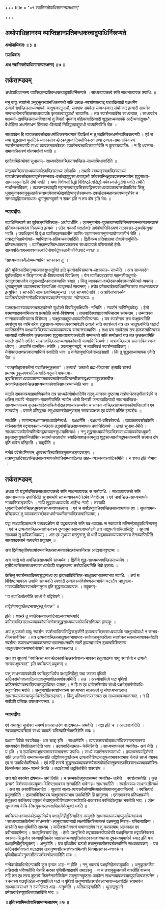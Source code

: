 +++
title = "०१ स्वाभिमतोपाधिसामान्यलक्षणम्"

+++


## अथोपाधिज्ञानस्य व्याप्तिज्ञानप्रतिबन्धकत्वादुपाधिर्निरूप्यते

**अथोपाधिवादः ॥ ३ ॥**

**उपाधिवादः**

**अथ स्वाभिमतोपाधिसामान्यलक्षणम् ॥ ७ ॥**

## **तर्कताण्डवम्**

अथोपाधिज्ञानस्य व्याप्तिज्ञानप्रतिबन्धकत्वादुपाधिर्निरूप्यते । साध्यव्यापकत्वे सति साधनाव्यापक उपाधिः ॥

ननु वायुः स्पार्शनो ऽनुद्भूतरूपानधिकरणत्वे सति प्रत्यक्ष-स्पर्शाश्रयत्वाद् घटवदित्यादौ पक्षधर्मेण द्रव्यत्वेनावच्छिन्नसाध्यव्यापके चाक्षुषत्वाद्युपाधौ, समवायः समवेतः सम्बन्धत्वात् संयोगवद् इत्यादौ साधनेन सम्बन्धत्वेनावच्छिन्नसाध्यव्यापके कृतकत्वाद्युपाधौ चाव्याप्तिः । तत्र स्पार्शनत्वादेरेव साध्यत्वात् । साध्यपदेन पक्षधर्मा-द्यवच्छिन्नसाध्यविवक्षायां तु विमतो धूमवान् वह्निमत्त्वादित्यादौ शुद्धसाध्यव्यापके आर्द्रेन्धनाद्युपाधौ, वैधीहिंसा अधर्मसाधनं हिंसात्वा-दित्यादौ निषिद्धत्वाद्युपाधौ चाव्याप्तिरिति चेन्न ॥

साध्यपदेन हि व्यापकतावच्छेदकधर्माधिकरणत्वमात्रं विवक्षितं न तु तदतिरिक्तधर्मानवच्छिन्नत्वमपि । एवं च यथा शुद्धसाध्यं धूमादिकं व्यापकतावच्छेदकधूमत्वादिधर्माधिकरणं तथा द्रव्यत्व-समानाधिकरणं स्पार्शनत्वरूपमपि साध्यं व्यापकतावच्छेदक-स्पार्शनत्वत्वाधिकरणमेवेति न कुत्राप्यव्याप्तिः । न हि धवलत्व-समानाधिकरणं गोत्वमगोत्वं भवति ॥

एतदेवाभिप्रेत्योक्तं सुधायाम्– साध्यपदेनावच्छिन्नानवच्छिन्न-साध्याभिधानादिति ॥

यद्यप्यवच्छिन्नसाध्यव्यापकोऽवच्छिन्नसाध्य एवोपाधिः । तथापि स्वव्यावृत्त्यावच्छिन्नसाध्यं व्यावर्तयन्नवच्छेदकव्यावृत्तेरसम्भवाद-वच्छेद्यशुद्धसाध्यव्यावृत्तौ पर्यवस्यन्भिक्षुपादप्रसरणन्यायेन शुद्धसाध्य-साधकानुमानेऽपि दोषो भवति । यथा विशेषणासिद्धो विशिष्टहेत्वसिद्धौ पर्यवस्यन्हेतुदोषो भवति तथेति नार्थान्तरादिकम् । व्यञ्जनवत्त्वाद्यपि महानसत्वाद्यवच्छिन्नवह्निरूपसाध्यव्यापकत्वात्तत्रोपाधिरेव किंतु धूमानुमानस्यानुकूलतर्कसनाथत्वेनावच्छेद्यवह्निव्यावृत्तेरसम्भवा-दवच्छेदकमहानसत्वव्यावृत्तेरेव च सम्भवाद्वह्निमात्रसाधक-धूमानुमानदूषणे न शक्त इति न तत्र दोष इति भेदः ॥

### **न्यायदीपः**

उपाधिनिरूपणे का पूर्वसङ्गतिरित्याह– अथोपाधीति । एवमनुमानोप-युक्तव्याप्त्यादिनिरूपणानन्तरमवसरप्राप्तं प्रतिबन्धकस्वरूपं निरूप्यत इत्यर्थः । एतेन यन्मणौ पक्षतोक्तेः प्रागेवोपाधिनिरूपणं तदनवसर-दुस्थमित्युक्तं भवति । उपाधिज्ञानं हि द्वेधा व्याप्तिग्रहणकालीनं व्याप्ति-ग्रहणानन्तरमनुमानप्रयोगकालीनं चेति । तत्राद्याभिप्रायेणोक्तं– व्याप्तिज्ञान-प्रतिबन्धकत्वादिति । द्वितीयस्य प्रतिपक्षतया दोषत्वेनानुमिति-प्रतिबन्धकत्वात् । व्याप्तिज्ञानप्रतिबन्धकत्वप्रकारश्च साध्यव्यापकं परित्यजतो हेतोः साध्यपरित्यागस्यावश्यकत्वादिनोपाधेर्दूषकताबीजोक्तिवादे व्यक्तः ॥

‘साध्यव्यापकवैलोम्यमव्याप्तिः साधनस्य तु’ ।

इति युक्तिपादीयानुव्याख्यानसुधाद्युक्तिं हृदि कृत्वोपाधिसामान्य-लक्षणमाह– साध्येति । अत्र साध्यपदेन पूर्वोक्तदिशा न लिङ्गजन्यधी-विषयत्वरूपं विवक्षितम् । येन व्याप्तिग्रहदशायां महानसीयधूमादे-स्तादृशत्वाभावेन तदुपाध्यार्द्रेन्धनादावव्याप्तिः स्यात् । किंतु व्यापकता-वच्छेदकधर्मवत्त्वमात्रमित्यग्रे व्यक्तम् । धूमाद्यनुमाने व्यञ्जनवत्त्वादेरुपाधिता-व्यावृत्त्यर्थं सत्यन्तम् । तत्रैव प्रमेयत्वादेरुपाधितानिरासाय साधनाव्यापक इत्युक्तिः । साधनेति साधनत्वाभिमतमुच्यते । एवं साध्यपदेनापि । अत्राविनाभावस्यैव व्याप्तित्वोपगमेनानौपाधिकत्वरूपव्याप्तेरनादरान्ना-न्योन्याश्रयः ॥

उक्तलक्षणस्याव्याप्तत्वशङ्कोत्तरे सुधोक्ते विवरितुमाक्षिपति– नन्विति । स्पार्शनं त्वगिन्द्रियवेद्यः । हेतौ परमाण्वादावव्यभिचाराय प्रत्यक्षेति स्पर्श-विशेषणम् । तप्तवारिस्थवह्नावव्यभिचाराय सत्यन्तम् । तन्मात्रस्य गगनादावव्यभिचाराय विशेष्यम् । चाक्षुषत्वाद्युपाधावव्याप्तिरित्यन्वयः । यत्र स्पार्शनत्वं तत्र चाक्षुषत्वमिति स्पर्शगुण एव व्यभिचारेण शुद्धसाध्य-व्यापकत्वस्याभावेऽपि द्रव्यत्वे सति स्पार्शनत्वं यत्र तत्र चाक्षुषत्वमिति घटादौ व्याप्तिदर्शनेन पक्षधर्मावच्छिन्नसाध्यव्यापकत्वस्य सत्त्वात्तत्राव्याप्तिः । तथा यत्र समवेतत्वं तत्र कृतकत्वमित्यस्य जात्यादौ व्यभिचारेण कृतकत्वस्य शुद्धसाध्याव्यापकत्वेऽपि सम्बन्धत्वे सति समवेतत्वं यत्र तत्र कृतकत्वमिति व्याप्तेः संयोगे दर्शनेन साधनावच्छिन्नसाध्यव्यापकोपाधौ चाव्याप्तिरित्यर्थः । अत्रावच्छिन्नत्वं समानाधिकरणत्वं ध्येयम् । अव्याप्तिं व्यनक्ति– तत्रेति । उक्तानुमानद्वये, न त्ववच्छिन्नं स्पार्शनत्वादिकम् । येनोक्तलक्षणसत्त्वादव्याप्तिर्न स्यादिति भावः ॥ नन्वेतावुपाधित्वेनासङ्ग्राह्यौ । किं तु शुद्धसाध्यव्यापक एवेति चेन्न ॥

‘‘वक्तृश्रोतृप्रसक्तीनां यदाप्तिरनुकूलता’’ । इत्यादौ ‘अथातो ब्रह्म-जिज्ञासा’ इत्यादि शास्त्रं प्रमाणमनुकूलवक्त्रादिमत्त्वादित्यनुमाने वाक्यत्वा-द्यवच्छिन्नसाध्यव्यापकस्याप्तवाक्यत्वादेरुपाधित्वस्वीकाराद्वक्ष्यमाणदूषकताबीज-स्यावच्छिन्नानवच्छिन्नसाध्यव्यापकोपाधिसाधारण्याच्चेति भावः ॥

यद्यपि समवायस्याप्रामाणिकत्वेन तत्र साध्यहेत्वोर्बाधादिनैव तदनु-मानस्य दुष्टतया तत्रोपाधेरनङ्गीकारेऽपि न क्षतिस् तथापि नोदाहरण-मादरणीयमिति न्यायेन ध्वंसो विनाशी जन्यत्वादित्यादौ साधनावच्छिन्न-साध्यव्यापकस्य कृतकत्वादेरुपाधित्वेनोदाहरणान्तरसम्भवेन च साधना-वच्छिन्नसाध्यव्यापकोपाधिप्रदर्शन एव तात्पर्यात् । परमते प्रसिद्धत्वा-त्सुधायामस्यैवानुवादात् समवायपक्षक एव प्रयोगो दर्शित इत्यदोषः ॥

साध्येति । सामान्यलक्षणगतसाध्यपदेनेत्यर्थः । पक्षधर्मेति । पक्षधर्मा-वच्छिन्नेत्यर्थः । व्यापकतावच्छेदकेति । यस्मिन्प्रयोगे यद्व्यापकता-वच्छेदकं तद्धर्मावच्छिन्नसाध्यव्यापक उपाधिरित्यर्थः । उक्तं सुधाया-मिति । साध्यव्यापकवैलोम्यमित्येतद्व्याख्यानसुधायामित्यर्थः । ननु शुद्धसाध्यप्रयोगेऽवच्छिन्नसाध्यव्यापकोपाध्युक्तौ प्रकृतानुपयुक्तान्वितोक्ति-रूपार्थान्तरतादोषः स्यादित्याशङ्कामनूद्य शुद्धसाध्यप्रयोगदूषकत्वस्यापि सत्त्वान्न दोष इति भावेन परिहरति । यद्यपीति ॥

नन्वेवं पर्वतोऽग्निमान् धूमवत्त्वादित्यादिसदनुमानभङ्गप्रसङ्गः । तत्राप्युक्तदिशाऽवच्छिन्नसाध्यव्यापकोपाधिसम्भवादित्यत आह– व्यञ्जनवत्त्वादिकमिति । न शक्त इति विभागः ।

## **तर्कताण्डवम्**

अथवा यो यद्धर्मावच्छिन्नसाध्यव्यापकत्वे सति साधनाव्यापकः स तत्रोपाधिः । साध्यव्यापकत्वे सति साधनाव्यापक उपाधिरिति सुधायामपि साध्यव्यापकपदेनेदमेव विवक्षितम् । एवं चावच्छिन्न-साध्यव्यापके नाव्याप्तिशङ्कापि१ । नापि शुद्धसाध्यव्यापके आर्द्रेन्ध-नादौ । तस्यापि धूमत्वादिधर्मावच्छिन्नधूमरूपसाध्यव्यापकत्वात् । एवं च सर्वोऽप्युपाधिरवच्छिन्नसाध्यव्यापक एव । सुधायामन-वच्छिन्नपदं तु व्यापकतावच्छेदकधर्मान्यधर्मेणानवच्छिन्नत्वाभिप्रायम् ।

यद्वा साध्यादिपदस्थाने यत्पदप्रक्षेपेण यो यद्व्यापकत्वे सति यद-व्यापकः स स्वाव्याप्ये तस्मिन्हेतावुपाधिरित्यस्तु । एवं च द्रव्यत्वावच्छिन्नस्पार्शनत्वस्य दूष्यानुमानसाध्यत्वाभावेऽपि तत्र चाक्षुषत्वोपाधितासिद्धिः । सुधायां साध्यपदं तु प्रायिकाभिप्रायम् । अत एव सुधायां वस्तुतस्तु यो धर्मो यद्व्यापकाव्यापकस्तस्य तेनाव्याप्तिरिति साध्यपदस्थाने यत्पदमेव प्रयुक्तम् ॥

अत्र द्वितीयतृतीयपक्षयोरप्यवच्छिन्नसाध्यव्यापकेऽर्थान्तरनिरास आद्यपक्षवद्द्रष्टव्यः ॥

अत्र चाद्ये पक्षे अवच्छिन्नसाध्यमपि साध्यमेव । द्वितीये शुद्ध-साध्यमप्यवच्छिन्नसाध्यमेव । तृतीयेऽवच्छिन्नसाध्यस्यासाध्यत्वेऽपि चाक्षुषत्वस्य तत्रोपाधित्वमिति भेदो द्रष्टव्यः ॥

केचित्तु स्पार्शनत्वादिरूपशुद्धसाध्य एव द्रव्यत्वादिविशिष्ट-चाक्षुषत्वाभावस्याभाव उपाधिः । अयं च विशिष्टाभावरूप उपाधिः साध्यवति स्पर्शादौ द्रव्यत्वरूपविशेषणस्याभावेन घटादौ१ चाक्षुषत्वा-भावरूपविशेष्यस्याभावेनानुगत इति शुद्धसाध्यव्यापकः । तदुक्तम्–

‘‘य उपाधिर्लालगीति साध्ये वै यद्विशेषणे ।

तद्विशेषणयुक्तैतदभावाभूस्तु केवल’’ ॥

इति । शास्त्रे तु व्यतिरेकव्याप्त्यादिनाऽन्वयव्याप्त्यादि कमिवावच्छिन्नसाध्यव्यापकोपाधिनोक्तशुद्धसाध्यव्यापकोपाधिराक्षिप्यत इत्याहुः ॥

अयं तु प्रकारो वायुः स्पार्शनः स्पर्शत्वादित्यसिद्धिसङ्कीर्णे द्रव्यत्वावच्छिन्नसाध्यव्यापके चाक्षुषत्वोपाधौ न सम्भव-तीत्यसार्वत्रिकः । तत्र द्रव्यत्वावच्छिन्नचाक्षुषत्वाभावाभाव-रूपोपाधावुक्तरीत्या स्पार्शनत्वरूपसाध्यव्यापकत्वेऽपि स्पर्शत्व-रूपसाधनाव्यापकत्वस्याभावात्साधनवति स्पर्शे द्रव्यत्वाभावेन द्रव्यत्वविशिष्टस्य चाक्षुषत्वाभावस्याभावेनोपाधेः साधन-व्यापकत्वात् ॥

अत एव सुधायां ‘‘क्वचित्साध्यावच्छेदकावच्छिन्नस्योपाध्य-भावस्य हेतुत्वाद्यथा वायुः स्पार्शनो न द्रव्यत्वे सत्यचाक्षुषत्वात्’’ इति क्वचित्पदं प्रयुक्तम् ॥

यत्तु साधनव्यापकोऽपि क्वचिदुपाधिर्यत्र पक्षावृत्तिर्हेतुर् यथा करका पृथिवी कठिनसंयोगवत्त्वादित्यादावनुष्णाशीतस्पर्शवत्त्वमिति । तन्न । अस्योपाधित्वे घटः पृथिवी कठिनसंयोगवत्त्वादित्यत्राप्युपाधित्वा-पातात् । न हि स एव धर्मस्तस्मिन्नेव साध्ये पक्षभेदमात्रेणोपाधि-रनुपाधिश्च भवति । अनुष्णाशीतस्पर्शाभावस्य साध्याभाव साधकत्वं तु नोपाध्यभावत्वात् साधनव्यापकस्याप्युपाधित्वेऽतिप्रसङ्गात् । किंतु प्रतिपक्षान्तरवत्स्वत एव साध्याभावव्याप्तत्वात् । न हि सर्वोऽपि प्रतिपक्ष उपाध्यभावरूपः ॥

### **न्यायदीपः**

एवं यथाश्रुतं सुधोक्तं समर्थ्य प्रकारान्तरेण पक्षद्वयमाह– अथवेति । यद्वा इति च । आद्यपक्षवदिति । स्वव्यावृत्त्यावच्छिन्नं साध्यं व्यावर्त-यन्नित्यादिनोक्तदिशेति भावः ॥

पक्षाणां विवेकं स्वयमेवाह– अत्र चाद्य इति । साध्यमेवेति । व्यापकतावच्छेदकधर्माधिकरणत्वमात्रस्य साध्यपदेन विवक्षितत्वादिति भावः । उदयनादिमतमाह– केचित्त्विति । साध्यव्यापकत्वं व्यनक्ति– अयं चेति । य इति । य उपाधिश्चाक्षुषत्वाभावस्याभावरूप उपाधिः । साध्ये स्पार्शनत्वरूपसाध्ये । द्रव्यत्वरूपयद्विशेषणे सति लालगीति सम्यक्सम्बध्नाति तद्विशेषणयुक्तैतस्य द्रव्यत्वविशिष्टचाक्षुषत्वाभावस्याभावः केवले साध्ये व्यापक एव स उपाधिर्भवतीत्यर्थः । एवं तर्हि शास्त्रे शुद्धसाध्यव्यापकरूपैकरूपोपाधिमनुक्त्वाऽवच्छिन्नसाध्यव्यापकोक्तिः किमर्थेत्यत आह– शास्त्रे त्त्विति । तदाक्षेपार्था तदुक्तिरिति वाक्यशेषः ॥

अत्र पक्षे स्वयमेव दोषमाह– अयं त्विति । न सम्भवतीत्युक्तासम्भवं व्यनक्ति– तत्रेति । स्पर्शत्वरूपेति । कुत इत्यतो विशेषणाभावप्रयुक्त-विशिष्टाभावस्य सत्त्वादिति भावेनाह– साधनवतीति । स्पर्शत्वरूप-साधनवतीत्यर्थः । अत एव असार्वत्रिकत्वादेव । सुधायां साध्य-व्यापकवैलोम्यमित्यादेर्व्याख्यानसुधायामित्यर्थः । क्वचित्पदं प्रयुक्तमिति । द्रव्यत्वविशिष्टस्य चाक्षुषत्वस्याभाव उपाधिरिति हि प्रागुक्तम् । एतदभावश्च प्रतिपक्षप्रयोगे हेतूकृत्य क्वचित्पदं प्रयुक्तं चेत्प्रागुक्तविशिष्टाभावरूपोपाधि-प्रकारश्च क्वचिदेवेत्युक्तं भवतीति भावः । एतेन सुधावाक्यं केचि-त्त्वित्युपन्यस्तपक्षाभिप्रायेणेत्युक्तं भवति ॥

क्वचित्साधनव्यापकोऽप्युपाधिर्यत्र पक्षावृत्तिर्हेतुरित्यादिना मण्युक्तेः साधनव्यापकस्याप्युपाधित्वात्कथं ‘‘साध्यव्यापकवैलोम्यं साधनस्ये’’-त्यनुव्याख्यानादौ लक्षणोक्तिरित्यतस्तं पक्षमनूद्य निराह– यत्त्वित्यादिना । करकेति पक्षः पृथिवीति साध्यम् । कठिनसंयोगवत्त्वं पाषाणादावेव न तु करकायाम् अल्पकाल एव द्रवीभावदर्शनात् । पक्षावृत्तिश्चायं हेतुः । हेतोः पक्षवृत्तित्वे तद्व्यापकस्योपाधेरपि पक्षवृत्तितया तद्व्यतिरेकस्य स्वरूपा-सिद्धत्वेन स्वव्यावृत्तिबलेन पक्षात्साध्यव्यावृत्तिसंपादनस्याशक्यतया दूषकत्वमुपाधेर्न स्याद् इति यत्र पक्षावृत्तिर्हेतुरित्युक्तम् । अनुष्णेति । यत्र पृथिवीत्वं घटादौ तत्रानुष्णाशीतस्पर्शवत्त्वमिति साध्यव्यापकम् । यत्र कठिनसंयोगवत्त्वं घटादावेव तत्रानुष्णाशीतस्पर्शवत्त्वमित्यपि नियमात्साधन-व्यापकं च । पृथिवीवाय्वोरनुष्णाशीतस्पर्शवत्त्वोपगमादिति भावः ॥

नन्वेकत्रोपाधित्वेऽन्यत्रापि कुत इत्यत आह– न हीति । ननु भवत्वयं पक्षवृत्तिहेतावप्युपाधिः । अनुकूलतर्केण तन्निरासो भविष्यतीति चेत्तर्हि करका पृथिवीत्यादावपि तथाऽस्तु । न च तत्रानुकूलतर्को नास्तीति वाच्यम् । तर्हि तत एव तस्य दुष्टत्वे किमनेनालौकिकेन सदनुमानदुष्टता-पादकेन साधनव्यापकस्याप्युपाधित्वकल्पनेन । १नन्वस्य पक्षवृत्तिहेता-वप्युपाधित्वे घटो न पृथिवी अनुष्णाशीतस्पर्शवत्त्वाभावाज्जलवदिति स्वाभावेन साध्याभावसाधनं न स्यादित्यत आह– अनुष्णेति । अतिप्रसङ्गादिति । धूमाद्यनुमाने प्रमेयत्वादेरप्युपाधितापातादिति भावः ॥

**॥ इति स्वाभिमतोपाधिसामान्यलक्षणम् ॥ ७ ॥**

